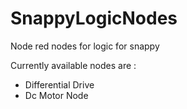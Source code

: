 # SnappyLogicNodes

Node red nodes for logic for snappy


Currently available nodes are :

- Differential Drive
- Dc Motor Node
